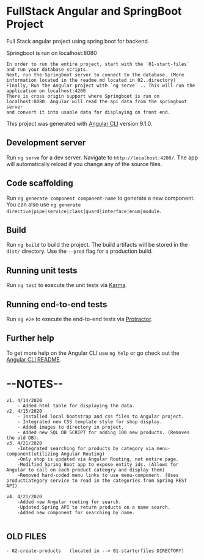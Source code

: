# FullStack Angular and SpringBoot Project

Full Stack angular project using spring boot for backend.

Springboot is run on localhost:8080

```
In order to run the entire project, start with the `01-start-files` and run your database scripts.
Next, run the Springboot server to connect to the database. (More information located in the readme.md located in 02..directory)
Finally, Run the Angular project with `ng serve` .. This will run the application on localhost:4200
There is cross origin support where Springboot is ran on localhost:8080. Angular will read the api data from the springboot server
and convert it into usable data for displaying on front end.
```

This project was generated with [Angular CLI](https://github.com/angular/angular-cli) version 9.1.0.

## Development server

Run `ng serve` for a dev server. Navigate to `http://localhost:4200/`. The app will automatically reload if you change any of the source files.

## Code scaffolding

Run `ng generate component component-name` to generate a new component. You can also use `ng generate directive|pipe|service|class|guard|interface|enum|module`.

## Build

Run `ng build` to build the project. The build artifacts will be stored in the `dist/` directory. Use the `--prod` flag for a production build.

## Running unit tests

Run `ng test` to execute the unit tests via [Karma](https://karma-runner.github.io).

## Running end-to-end tests

Run `ng e2e` to execute the end-to-end tests via [Protractor](http://www.protractortest.org/).

## Further help

To get more help on the Angular CLI use `ng help` or go check out the [Angular CLI README](https://github.com/angular/angular-cli/blob/master/README.md).



# --NOTES--
```
v1. 4/14/2020
	- Added html table for displaying the data.
v2. 4/15/2020
	- Installed local bootstrap and css files to Angular project.
	- Integrated new CSS template style for shop display.
	- Added images to directory in project.
	- Added new SQL DB SCRIPT for adding 100 new products. (Removes the old DB).
v3. 4/21/2020
	-Integrated searching for products by category via menu-component(utilizing Angular Routing)
	-Only shop is updated via Angular Routing, not entire page.
	-Modified Spring Boot app to expose entity ids. (Allows for Angular to call on each product cateogry and display them)
	-Removed hard-coded menu links to use menu-component. (Uses productCategory service to read in the categories from Spring REST API)

v4. 4/21/2020
	-Added new Angular routing for search.
	-Updated Spring API to return products on a name search.
	-Added new component for searching by name.
	
```
## OLD FILES
	- 02-create-products   (located in --> 01-starterfiles DIRECTORY)
	
	